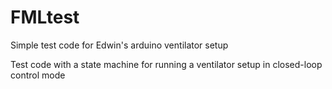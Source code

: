 # FMLtest
Simple test code for Edwin's arduino ventilator setup

 Test code with a state machine for running a ventilator setup in closed-loop control mode
